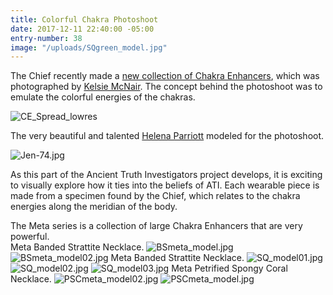 ```yaml
---
title: Colorful Chakra Photoshoot
date: 2017-12-11 22:40:00 -05:00
entry-number: 38
image: "/uploads/SQgreen_model.jpg"
---
```


The Chief recently made a [new collection of Chakra Enhancers](http://ancienttruthinvestigators.com/shop/), which was photographed by [Kelsie McNair](https://www.kelsiemcnair.com/). The concept behind the photoshoot was to emulate the colorful energies of the chakras.

![CE_Spread_lowres](/uploads/CE_Spread_lowres)

The very beautiful and talented [Helena Parriott](http://www.hparriott.com/) modeled for the photoshoot.

![Jen-74.jpg](/uploads/Jen-74.jpg)

As this part of the Ancient Truth Investigators project develops, it is exciting to visually explore how it ties into the beliefs of ATI. Each wearable piece is made from a specimen found by the Chief, which relates to the chakra energies along the meridian of the body.

The Meta series is a collection of large Chakra Enhancers that are very powerful. \
Meta Banded Strattite Necklace. 
![BSmeta_model.jpg](/uploads/BSmeta_model.jpg)
![BSmeta_model02.jpg](/uploads/BSmeta_model02.jpg)
Meta Banded Strattite Necklace.
![SQ_model01.jpg](/uploads/SQ_model01.jpg)
![SQ_model02.jpg](/uploads/SQ_model02.jpg)
![SQ_model03.jpg](/uploads/SQ_model03.jpg)
Meta Petrified Spongy Coral Necklace. 
![PSCmeta_model02.jpg](/uploads/PSCmeta_model02.jpg)
![PSCmeta_model.jpg](/uploads/PSCmeta_model.jpg)